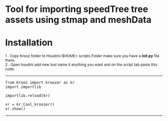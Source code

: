 # Tool for importing speedTree tree assets using stmap and meshData 

# Installation

<sub>1 . Copy Krooz folder to Houdini<$HOME> scripts Folder make sure you have a **__init__.py** file there.</sub><br />
<sub>2 . Open houdini add new tool name it anything you want and on the script tab paste this code.</sub>

---------------------------------------------
    from Krooz import kroozer as kr
    import importlib

    importlib.reload(kr)

    vr = kr.Cool_kroozer()
    vr.show()

---------------------------------------------
